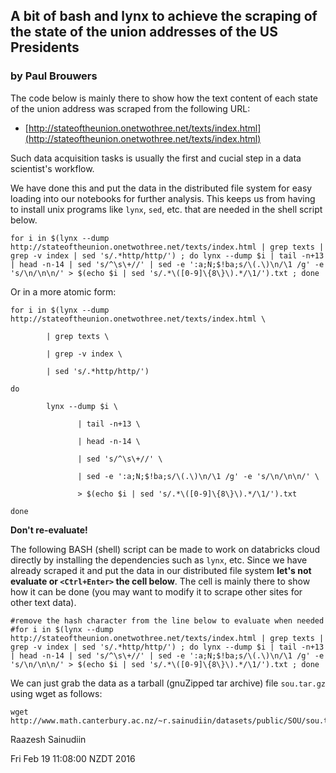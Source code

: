 ## A bit of bash and lynx to achieve the scraping of the state of the union addresses of the US Presidents
### by Paul Brouwers

The code below is mainly there to show how the text content of each state of the union address was scraped from the following URL:
* [http://stateoftheunion.onetwothree.net/texts/index.html](http://stateoftheunion.onetwothree.net/texts/index.html)

Such data acquisition tasks is usually the first and cucial step in a data scientist's workflow.

We have done this and put the data in the distributed file system for easy loading into our notebooks for further analysis.  This keeps us from having to install unix programs like ``lynx``, ``sed``, etc. that are needed in the shell script below.

```%sh
for i in $(lynx --dump http://stateoftheunion.onetwothree.net/texts/index.html | grep texts | grep -v index | sed 's/.*http/http/') ; do lynx --dump $i | tail -n+13 | head -n-14 | sed 's/^\s\+//' | sed -e ':a;N;$!ba;s/\(.\)\n/\1 /g' -e 's/\n/\n\n/' > $(echo $i | sed 's/.*\([0-9]\{8\}\).*/\1/').txt ; done
```

Or in a more atomic form:

```%sh
for i in $(lynx --dump http://stateoftheunion.onetwothree.net/texts/index.html \

        | grep texts \

        | grep -v index \

        | sed 's/.*http/http/')

do 

        lynx --dump $i \

               | tail -n+13 \

               | head -n-14 \

               | sed 's/^\s\+//' \

               | sed -e ':a;N;$!ba;s/\(.\)\n/\1 /g' -e 's/\n/\n\n/' \

               > $(echo $i | sed 's/.*\([0-9]\{8\}\).*/\1/').txt

done
```
**Don't re-evaluate!**

The following BASH (shell) script can be made to work on databricks cloud directly by installing the dependencies such as ``lynx``, etc.  Since we have already scraped it and put the data in our distributed file system **let's not evaluate or ``<Ctrl+Enter>`` the cell below**.  The cell is mainly there to show how it can be done (you may want to modify it to scrape other sites for other text data).

```%sh 
#remove the hash character from the line below to evaluate when needed
#for i in $(lynx --dump http://stateoftheunion.onetwothree.net/texts/index.html | grep texts | grep -v index | sed 's/.*http/http/') ; do lynx --dump $i | tail -n+13 | head -n-14 | sed 's/^\s\+//' | sed -e ':a;N;$!ba;s/\(.\)\n/\1 /g' -e 's/\n/\n\n/' > $(echo $i | sed 's/.*\([0-9]\{8\}\).*/\1/').txt ; done
```
We can just grab the data as a tarball (gnuZipped tar archive) file ``sou.tar.gz`` using wget as follows:

```%sh
wget http://www.math.canterbury.ac.nz/~r.sainudiin/datasets/public/SOU/sou.tar.gz
```

Raazesh Sainudiin

Fri Feb 19 11:08:00 NZDT 2016
